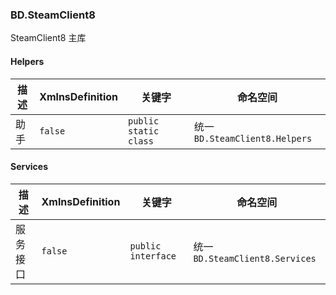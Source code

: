 ### BD.SteamClient8
SteamClient8 主库

#### Helpers
| 描述 | XmlnsDefinition | 关键字 | 命名空间 |
| ----------- | ----------- | ----------- | ----------- |
| 助手 | ```false``` | ```public static class``` | 统一 ```BD.SteamClient8.Helpers``` |

#### Services
| 描述 | XmlnsDefinition | 关键字 | 命名空间 |
| ----------- | ----------- | ----------- | ----------- |
| 服务接口 | ```false``` | ```public interface``` | 统一 ```BD.SteamClient8.Services``` |